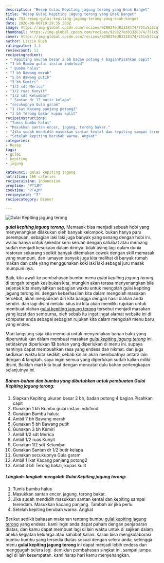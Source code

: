```yaml
---
description: "Resep Gulai Kepiting jagung terong yang Enak Banget"
title: "Resep Gulai Kepiting jagung terong yang Enak Banget"
slug: 753-resep-gulai-kepiting-jagung-terong-yang-enak-banget
date: 2020-08-06T10:29:36.203Z
image: https://img-global.cpcdn.com/recipes/929827ed83328374/751x532cq70/gulai-kepiting-jagung-terong-foto-resep-utama.jpg
thumbnail: https://img-global.cpcdn.com/recipes/929827ed83328374/751x532cq70/gulai-kepiting-jagung-terong-foto-resep-utama.jpg
cover: https://img-global.cpcdn.com/recipes/929827ed83328374/751x532cq70/gulai-kepiting-jagung-terong-foto-resep-utama.jpg
author: Lizzie Bush
ratingvalue: 3.3
reviewcount: 11
recipeingredient:
- " Kepiting ukuran besar 2 bh badan potong 4 bagianPisahkan capit"
- "1 bh Bumbu gulai instan indofood"
- " Bumbu halus"
- "7 bh Bawang merah"
- "5 bh Bawang putih"
- "3 bh Kemiri"
- "1/2 sdt Merica"
- "1/2 ruas Kunyit"
- "1/2 sdt Ketumbar"
- " Santan dr 12 butir kelapa"
- "secukupnya Gula garam"
- "1 ikat Kacang panjang potong2"
- "3 bh Terong bakar kupas kulit"
recipeinstructions:
- "Tumis bumbu halus"
- "Masukkan santan encer, jagung, terong bakar."
- "Jika sudah mendidih masukkan santan kental dan kepiting sampai terendam. Masukkan kacang panjang. Tambah air jika perlu"
- "Setelah kepiting berubah warna. Angkat"
categories:
- Resep
tags:
- gulai
- kepiting
- jagung

katakunci: gulai kepiting jagung 
nutrition: 166 calories
recipecuisine: Indonesian
preptime: "PT13M"
cooktime: "PT42M"
recipeyield: "2"
recipecategory: Dinner

---
```



![Gulai Kepiting jagung terong](https://img-global.cpcdn.com/recipes/929827ed83328374/751x532cq70/gulai-kepiting-jagung-terong-foto-resep-utama.jpg)

<b><i>gulai kepiting jagung terong</i></b>, Memasak bisa menjadi sebuah hobi yang menyenangkan dilakukan oleh banyak kelompok. bukan hanya para perempuan, sebagian laki laki juga banyak yang senang dengan hobi ini. walau hanya untuk sekedar seru seruan dengan sahabat atau memang sudah menjadi kesukaan dalam dirinya. tidak asing lagi dalam dunia restoran sekarang sedikit banyak ditemukan cowok dengan skill memasak yang mumpuni, dan lumayan banyak juga kita melihat di banyak rumah makan dan cafe yang menggunakan koki laki laki sebagai juru masak mumpuni nya.



Baik, kita awali ke pembahasan bumbu menu <i>gulai kepiting jagung terong</i>. di tengah tengah kesibukan kita, mungkin akan terasa menyenangkan bila sejenak kita menyisihkan sebagian waktu untuk mengolah gulai kepiting jagung terong ini. dengan keberhasilan kita dalam mengolah masakan tersebut, akan menjadikan diri kita bangga dengan hasil olahan anda sendiri. dan lagi disini melalui situs ini kita akan memiliki rujukan untuk membuat olahan <u>gulai kepiting jagung terong</u> tersebut menjadi masakan yang lezat dan sempurna, oleh sebab itu ingat ingat alamat website ini di komputer anda sebagai sebagian rujukan kita dalam mengolah menu baru yang endes.


Mari langsung saja kita memulai untuk menyediakan bahan baku yang diperuntuk kan dalam membuat masakan <u><i>gulai kepiting jagung terong</i></u> ini. setidaknya diperlukan <b>13</b> bahan yang diperlukan di menu ini. supaya nantinya dapat membuahkan rasa yang endess dan nikmat. dan juga sediakan waktu kita sedikit, sebab kalian akan membuatnya antara lain dengan <b>4</b> langkah. saya ingin semua yang diperlukan sudah kalian miliki disini, Baiklah mari kita buat dengan mencatat dulu bahan perlengkapan selanjutnya ini.

<!--inarticleads1-->

##### Bahan-bahan dan bumbu yang dibutuhkan untuk pembuatan Gulai Kepiting jagung terong:

1. Siapkan  Kepiting ukuran besar 2 bh, badan potong 4 bagian.Pisahkan capit
1. Gunakan 1 bh Bumbu gulai instan indofood
1. Gunakan  Bumbu halus:
1. Ambil 7 bh Bawang merah
1. Gunakan 5 bh Bawang putih
1. Gunakan 3 bh Kemiri
1. Ambil 1/2 sdt Merica
1. Ambil 1/2 ruas Kunyit
1. Gunakan 1/2 sdt Ketumbar
1. Gunakan  Santan dr 1/2 butir kelapa
1. Gunakan secukupnya Gula garam
1. Ambil 1 ikat Kacang panjang potong2
1. Ambil 3 bh Terong bakar, kupas kulit




<!--inarticleads2-->

##### Langkah-langkah mengolah Gulai Kepiting jagung terong:

1. Tumis bumbu halus
1. Masukkan santan encer, jagung, terong bakar.
1. Jika sudah mendidih masukkan santan kental dan kepiting sampai terendam. Masukkan kacang panjang. Tambah air jika perlu
1. Setelah kepiting berubah warna. Angkat




Berikut sedikit bahasan makanan tentang bumbu <u>gulai kepiting jagung terong</u> yang endess. kami ingin anda dapat paham dengan penjabaran diatas, dan kamu dapat membuat lagi di lain waktu untuk di sajikan dalam aneka kegiatan keluarga atau sahabat kalian. kalian bisa mengkolaborasi bumbu bumbu yang tersedia diatas sesuai dengan selera anda, sehingga menu <b>gulai kepiting jagung terong</b> ini dapat menjadi lebih endess dan menggugah selera lagi. demikian pembahasan singkat ini, sampai jumpa lagi di lain kesempatan. kami harap hari kamu menyenangkan.
